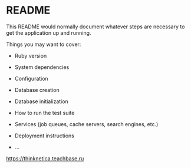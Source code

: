 # README

This README would normally document whatever steps are necessary to get the
application up and running.

Things you may want to cover:

- Ruby version

- System dependencies

- Configuration

- Database creation

- Database initialization

- How to run the test suite

- Services (job queues, cache servers, search engines, etc.)

- Deployment instructions

- ...

<!-- export RAILS_ENV=test && bin/webpack-dev-server(для тестов)
bin/webpack-dev-server -->


https://thinknetica.teachbase.ru